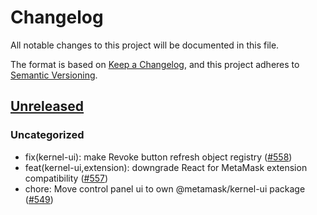 # Changelog

All notable changes to this project will be documented in this file.

The format is based on [Keep a Changelog](https://keepachangelog.com/en/1.0.0/),
and this project adheres to [Semantic Versioning](https://semver.org/spec/v2.0.0.html).

## [Unreleased]

### Uncategorized

- fix(kernel-ui): make Revoke button refresh object registry ([#558](https://github.com/MetaMask/ocap-kernel/pull/558))
- feat(kernel-ui,extension): downgrade React for MetaMask extension compatibility ([#557](https://github.com/MetaMask/ocap-kernel/pull/557))
- chore: Move control panel ui to own @metamask/kernel-ui package ([#549](https://github.com/MetaMask/ocap-kernel/pull/549))

[Unreleased]: https://github.com/MetaMask/ocap-kernel/
